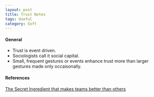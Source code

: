 ```yaml
---
layout: post
title: Trust Notes
tags: Useful
category: Soft
---
```


#### General ####

- Trust is event driven.  
- Sociologists call it social capital.  
- Small, frequent gestures or events enhance trust more than larger gestures made only occaisonally.   

#### References ####

[The Secret Ingredient that makes teams better than others](http://ideas.ted.com/the-secret-ingredient-that-makes-some-teams-better-than-others/)  
